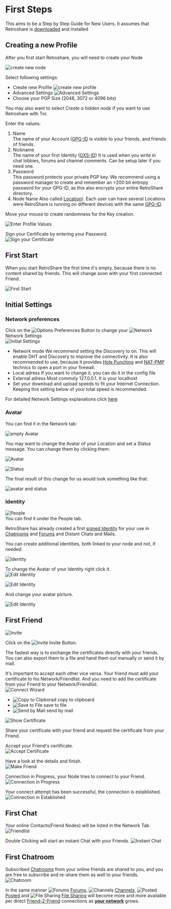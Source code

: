 # First Steps
This aims to be a Step by Step Guide for New Users.
It assumes that Retroshare is [downloaded](../user-guide/installation/) and installed

## Creating a new Profile
After you first start Retroshare, you will need to create your Node

![create new node](../img/first-steps/create_new_profile.png "Create New Node")

Select following settings:  
 - Create new Profile ![create new profile](../img/first-steps/profile.png "Create New Profile")  
 - Advanced Settings ![Advanced Settings](../img/first-steps/advanced.png "Advanced Settings")
 - Choose your PGP Size (2048, 3072 or 4096 bits)
 
You may also want to select <i> Create a hidden node</i> if you want to use Retroshare with Tor.
 
Enter the values:  
1. Name  
   The name of your Account ([GPG-ID](../user-guide/settings/#public-information)
   is visible to your friends, and friends of friends. 
2. Nickname  
   The name of your first Identity ([GXS-ID](../user-guide/interface/#pseudonymous-identities)) 
   It is used when you write in chat lobbies, forums and channel comments. Can be setup later if you need one. 
3. Password  
   This password protects your private PGP key. 
   We recommend using a password manager to create and remember an >200 bit entropy password for your GPG-ID,
   as this also encrypts your entire RetroShare directory.
4. Node Name
   Also called [Location](../user-guide/settings/#public-information)).
   Each user can have several Locations were RetroShare is running on 
   different devices with the same [GPG-ID](../user-guide/settings/#public-information).
 
Move your mouse to create randomness for the Key creation. 

![Enter Profile Values](../img/first-steps/enter_profile_values.png "Enter Profile Values")  


Sign your Certificate by entering your Password.  
![Sign your Certificate](../img/first-steps/sign_cert.png "Sign your Certificate")  

## First Start  
When you start RetroShare the first time it's empty, because there is no 
content shared by friends. This will change soon with your first connected Friend. 

![First Start](../img/first-steps/first_start.png "First Start")  

## Initial Settings
### Network preferences
Click on the ![Options](../img/first-steps/options.png "Options") Preferences 
Button to change your ![Network](../img/first-steps/network.png "Network") 
Network Settings  
![Initial Settings](../img/first-steps/initial_settings.png "Initial Settings")  


 - Network mode
   We recommend setting the Discovery to on.
   This will enable DHT and Discovery to improve the connectivity. It is also recommended to use,
   because it provides [Hole Punching](https://en.wikipedia.org/wiki/UDP_hole_punching) 
   and [NAT-PMP](https://en.wikipedia.org/wiki/NAT_Port_Mapping_Protocol) 
   technics to open a port in your firewall. 
 - Local adress
   If you want to change it, you can do it in the config file
 - External adress
   Most commoly 127.0.0.1. It is your localhost
 - Set your download and upload speeds to fit your Internet Connection. 
   Keeping this setting below of your total speed is recommended.  
   
For detailed Network Settings explanations click [here](../user-guide/settings/#network)

### Avatar
You can find it in the Network tab:

![empty Avatar](../img/first-steps/empty_avatar.png "Empty Avatar")  

You may want to change the Avatar of your Location and set a Status message.
You can change them by clicking them:

![Avatar](../img/first-steps/avatar.png "Avatar")  


![Status](../img/first-steps/status.png "Status")  

The final result of this change for us would look something like that:

![avatar and status](../img/first-steps/avatar_status.png "Avatar and Status")  

### Identity
![People](../img/first-steps/people.png "People")  
 You can find it under the People tab.
 
RetroShare has already created a first [signed Identity](../user-guide/interface/#pseudonymous-identities) 
for your use in [Chatrooms](../user-guide/interface/#chat-lobbies) 
and [Forums](../user-guide/interface/#forums) and Distant Chats and Mails. 

You can create additional Identities, both linked to your node and not, if needed. 

![Identity](../img/first-steps/identity.png "signed Identity") 

To change the Avatar of your Identity right click it.  
![Edit Identity](../img/first-steps/edit_id.png "Edit Identity")  

![Edit Identity](../img/first-steps/edit_identity.png "Edit Identity")  

And change your avatar picture. 

![Edit Identity](../img/first-steps/id.png "Edit Identity")  


## First Friend
![Invite](../img/first-steps/invite.png "Invite")  

Click on the ![Invite](../img/first-steps/invite_40.png "Invite")   Invite Button. 

The fastest way is to exchange the certificates directly with your friends. 
You can also export them to a file and hand them out manually or send it by mail. 

It's important to accept each other vice versa. Your friend must add your 
certificate to his Network/Friendlist. And you need to add the certificate from 
your Friend to your Network/Friendlist.  
![Connect Wizard](../img/first-steps/connect_wizard.png "Connect Wizard")  

 - ![Copy to Clipborad](../img/first-steps/copyrslink.png "Copy to Clipboard") copy to clipboard  
 - ![Save to File](../img/first-steps/document_save.png "Save to File") save to file  
 - ![Send by Mail](../img/first-steps/mail_send.png "Send by Mail") send by mail  

![Show Certificate](../img/first-steps/show_cert.png "Show Certificate")  

Share your certificate with your friend and request the certificate from 
your Friend.  

Accept your Friend's certificate.  
![Accept Certificate](../img/first-steps/accept_cert.png "Accept Certificate")  


Have a look at the details and finish.  
![Make Friend](../img/first-steps/make_friend.png "Make Friend")  

Connection in Progress, your Node tries to connect to your Friend. 
![Connection in Progress](../img/first-steps/connection_progress.png "Connection in Progress")  

Your connect attempt has been successful, the connection is established. 
![Connection in Established](../img/first-steps/connection_established.png "Connection in Established")  


## First Chat
Your online Contacts(Friend Nodes) will be listed in the Network Tab. 
![Friendlist](../img/first-steps/friendlist.png "Friendlist")  

Double Clicking will start an instant Chat with your Friends. 
![Instant Chat](../img/first-steps/instant.png "Instant Chat")  

## First Chatroom
Subscribed [Chatrooms](../user-guide/interface/#chat-lobbies) 
from your online friends are shared to you, 
and you are free to subscribe and re-share them as well to your friends.  
![Chatroom](../img/first-steps/chatroom.png "Chatroom")  

In the same manner ![Forums](../img/first-steps/forums.png "Forums") [Forums](../user-guide/interface/#forums), 
![Channels](../img/first-steps/channels.png "Channels") [Channels](../user-guide/interface/#channels), 
![Posted](../img/first-steps/posted.png "Posted") [Posted](../user-guide/interface/#posted) and 
![File Sharing](../img/first-steps/filesharing.png "File Sharing") [File Sharing](../user-guide/interface/#file-sharing) 
will become more and more available per direct 
[Friend-2-Friend](../concept/Friend-2-Friend/#retroshare) 
connections as 
[**your network**](../concept/topology/#retroshare) grows.  
